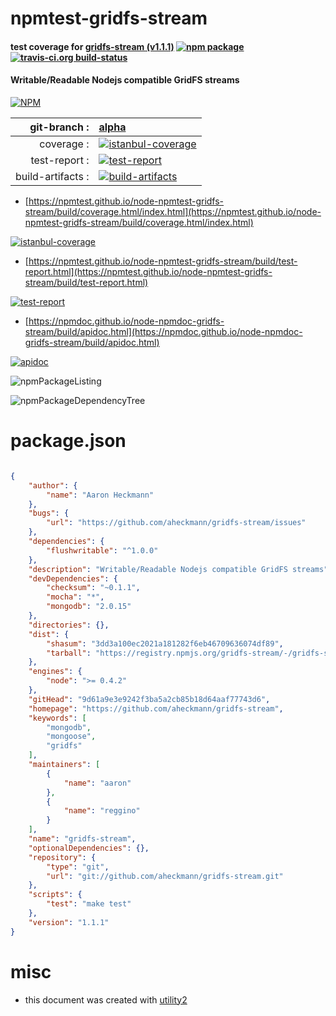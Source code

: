 # npmtest-gridfs-stream

#### test coverage for  [gridfs-stream (v1.1.1)](https://github.com/aheckmann/gridfs-stream)  [![npm package](https://img.shields.io/npm/v/npmtest-gridfs-stream.svg?style=flat-square)](https://www.npmjs.org/package/npmtest-gridfs-stream) [![travis-ci.org build-status](https://api.travis-ci.org/npmtest/node-npmtest-gridfs-stream.svg)](https://travis-ci.org/npmtest/node-npmtest-gridfs-stream)

#### Writable/Readable Nodejs compatible GridFS streams

[![NPM](https://nodei.co/npm/gridfs-stream.png?downloads=true&downloadRank=true&stars=true)](https://www.npmjs.com/package/gridfs-stream)

| git-branch : | [alpha](https://github.com/npmtest/node-npmtest-gridfs-stream/tree/alpha)|
|--:|:--|
| coverage : | [![istanbul-coverage](https://npmtest.github.io/node-npmtest-gridfs-stream/build/coverage.badge.svg)](https://npmtest.github.io/node-npmtest-gridfs-stream/build/coverage.html/index.html)|
| test-report : | [![test-report](https://npmtest.github.io/node-npmtest-gridfs-stream/build/test-report.badge.svg)](https://npmtest.github.io/node-npmtest-gridfs-stream/build/test-report.html)|
| build-artifacts : | [![build-artifacts](https://npmtest.github.io/node-npmtest-gridfs-stream/glyphicons_144_folder_open.png)](https://github.com/npmtest/node-npmtest-gridfs-stream/tree/gh-pages/build)|

- [https://npmtest.github.io/node-npmtest-gridfs-stream/build/coverage.html/index.html](https://npmtest.github.io/node-npmtest-gridfs-stream/build/coverage.html/index.html)

[![istanbul-coverage](https://npmtest.github.io/node-npmtest-gridfs-stream/build/screenCapture.buildCi.browser.%252Ftmp%252Fbuild%252Fcoverage.lib.html.png)](https://npmtest.github.io/node-npmtest-gridfs-stream/build/coverage.html/index.html)

- [https://npmtest.github.io/node-npmtest-gridfs-stream/build/test-report.html](https://npmtest.github.io/node-npmtest-gridfs-stream/build/test-report.html)

[![test-report](https://npmtest.github.io/node-npmtest-gridfs-stream/build/screenCapture.buildCi.browser.%252Ftmp%252Fbuild%252Ftest-report.html.png)](https://npmtest.github.io/node-npmtest-gridfs-stream/build/test-report.html)

- [https://npmdoc.github.io/node-npmdoc-gridfs-stream/build/apidoc.html](https://npmdoc.github.io/node-npmdoc-gridfs-stream/build/apidoc.html)

[![apidoc](https://npmdoc.github.io/node-npmdoc-gridfs-stream/build/screenCapture.buildCi.browser.%252Ftmp%252Fbuild%252Fapidoc.html.png)](https://npmdoc.github.io/node-npmdoc-gridfs-stream/build/apidoc.html)

![npmPackageListing](https://npmtest.github.io/node-npmtest-gridfs-stream/build/screenCapture.npmPackageListing.svg)

![npmPackageDependencyTree](https://npmtest.github.io/node-npmtest-gridfs-stream/build/screenCapture.npmPackageDependencyTree.svg)



# package.json

```json

{
    "author": {
        "name": "Aaron Heckmann"
    },
    "bugs": {
        "url": "https://github.com/aheckmann/gridfs-stream/issues"
    },
    "dependencies": {
        "flushwritable": "^1.0.0"
    },
    "description": "Writable/Readable Nodejs compatible GridFS streams",
    "devDependencies": {
        "checksum": "~0.1.1",
        "mocha": "*",
        "mongodb": "2.0.15"
    },
    "directories": {},
    "dist": {
        "shasum": "3dd3a100ec2021a181282f6eb46709636074df89",
        "tarball": "https://registry.npmjs.org/gridfs-stream/-/gridfs-stream-1.1.1.tgz"
    },
    "engines": {
        "node": ">= 0.4.2"
    },
    "gitHead": "9d61a9e3e9242f3ba5a2cb85b18d64aaf77743d6",
    "homepage": "https://github.com/aheckmann/gridfs-stream",
    "keywords": [
        "mongodb",
        "mongoose",
        "gridfs"
    ],
    "maintainers": [
        {
            "name": "aaron"
        },
        {
            "name": "reggino"
        }
    ],
    "name": "gridfs-stream",
    "optionalDependencies": {},
    "repository": {
        "type": "git",
        "url": "git://github.com/aheckmann/gridfs-stream.git"
    },
    "scripts": {
        "test": "make test"
    },
    "version": "1.1.1"
}
```



# misc
- this document was created with [utility2](https://github.com/kaizhu256/node-utility2)
